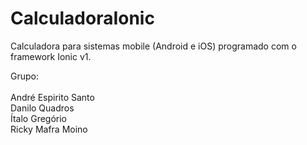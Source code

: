 # CalculadoraIonic
Calculadora para sistemas mobile (Android e iOS) programado com o framework Ionic v1.

Grupo:<br/><br/>
André Espirito Santo <br/>
Danilo Quadros <br/>
Ítalo Gregório <br/>
Ricky Mafra Moino <br/>
